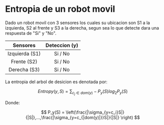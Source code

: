 # Entropia de un robot movil

Dado un robot movil con 3 sensores los cuales su ubicacion son S1 a la izquierda, S2 al frente y S3 a la derecha, segun sea lo que detecte dara una respuesta de "Si" y "No".

|Sensores|Deteccion (y)|
|:------------:|:-----:|
|Izquierda (S1)|Si / No|
|Frente (S2)   |Si / No|
|Derecha (S3)  |Si / No|

La entropia del arbol de desicion es denotada por:

$$
Entropy(y, S) = \sum_{c_j\in dom(y)} -P_y(S) log_2 P_y(S)
$$

Donde:

$$
P_y(S) = \left(\frac{|\sigma_{y=c_i}S|}{|S|},...,\frac{|\sigma_{y=c_{|dom(y)|}}S|}{|S|} \right)
$$
